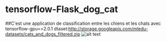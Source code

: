 # tensorflow-Flask_dog_cat
##C'est une application de classification entre les chiens et les chats avec tensorflow-gpu==2.0.1
dtaset:http://storage.googleapis.com/mledu-datasets/cats_and_dogs_filtered.zip
![alt text](https://github.com/aboujaafar1997/tensorflow-Flask_dog_cat)
